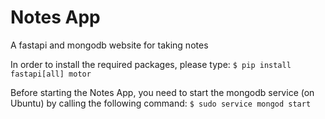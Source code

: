 # Notes App

A fastapi and mongodb website for taking notes


In order to install the required packages, please type:
```$ pip install fastapi[all] motor```


Before starting the Notes App, you need to start the mongodb service (on Ubuntu) by calling the following command:
```$ sudo service mongod start```
